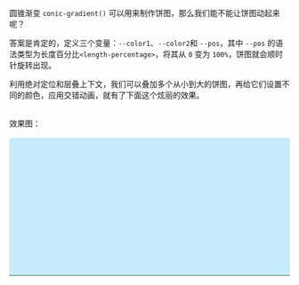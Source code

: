 圆锥渐变 `conic-gradient()` 可以用来制作饼图，那么我们能不能让饼图动起来呢？<br>

答案是肯定的，定义三个变量：`--color1`、`--color2`和 `--pos`，其中 `--pos` 的语法类型为长度百分比`<length-percentage>`，将其从 `0` 变为 `100%`，饼图就会顺时针旋转出现。<br>

利用绝对定位和层叠上下文，我们可以叠加多个从小到大的饼图，再给它们设置不同的颜色，应用交错动画，就有了下面这个炫丽的效果。
<br><br>

效果图：<br><br>
<img src="mawaru.gif" width="900px">
